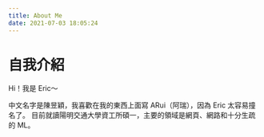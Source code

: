 ```yaml
---
title: About Me
date: 2021-07-03 18:05:24
---
```


# 自我介紹

Hi！我是 Eric～

中文名字是陳昱穎，我喜歡在我的東西上面寫 ARui（阿瑞），因為 Eric 太容易撞名了。
目前就讀陽明交通大學資工所碩一，主要的領域是網頁、網路和十分生疏的 ML。